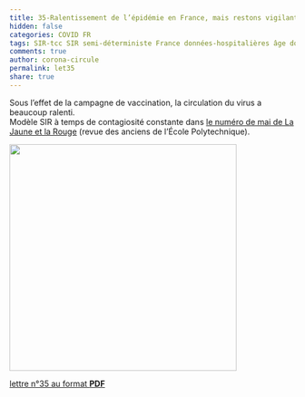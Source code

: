 ```yaml
---
title: 35-Ralentissement de l’épidémie en France, mais restons vigilants !
hidden: false
categories: COVID FR
tags: SIR-tcc SIR semi-déterministe France données-hospitalières âge données-brutes taux-apparent-de-gravité
comments: true
author: corona-circule
permalink: let35
share: true
---
```


<link rel="stylesheet" href="../assets/css/style.css">

Sous l’effet de la campagne de vaccination, la circulation du virus a beaucoup ralenti.<br/>
Modèle SIR à temps de contagiosité constante dans <a href='https://www.lajauneetlarouge.com/la-modelisation-des-epidemies-covid-19/'>le numéro de mai de La Jaune et la Rouge</a> (revue des anciens de l’École Polytechnique).<br/>


<img src='/lettres/images/img-35.png' width='400px'/>

[lettre n°35 au format __PDF__](/lettres/resources/pdf/lettre-35.pdf)
